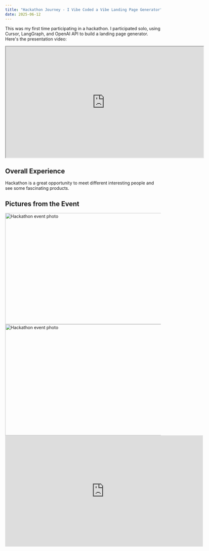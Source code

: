 ```yaml
---
title: "Hackathon Journey - I Vibe Coded a Vibe Landing Page Generator"
date: 2025-06-12
---
```


This was my first time participating in a hackathon. I participated solo, using Cursor, LangGraph, and OpenAI API to build a landing page generator. Here's the presentation video:

<iframe src="https://drive.google.com/file/d/1JTwadDF9jJOOVDyWV_yiWW6N_W1pj0Mb/preview" width="640" height="360" allow="autoplay"></iframe>

## Overall Experience

Hackathon is a great opportunity to meet different interesting people and see some fascinating products.

## Pictures from the Event

<img src="/images/blog/ai-hackathon/2.png" alt="Hackathon event photo" width="640"  height="360" />
<br/>
<img src="/images/blog/ai-hackathon/3.jpeg" alt="Hackathon event photo" width="640"  height="360" />

<br/>
<iframe width="640" height="360" src="https://www.youtube.com/embed/9CiUU7HR_tQ" title="YouTube video player" frameBorder="0" allow="accelerometer; autoplay; clipboard-write; encrypted-media; gyroscope; picture-in-picture; web-share" allowFullScreen></iframe>
